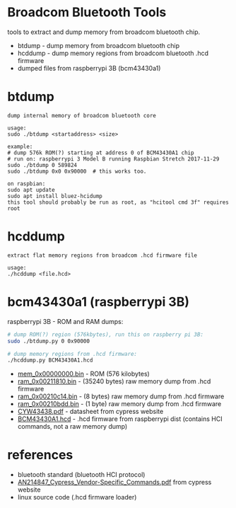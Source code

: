 # Broadcom Bluetooth Tools

tools to extract and dump memory from broadcom bluetooth chip.

* btdump - dump memory from broadcom bluetooth chip
* hcddump - dump memory regions from broadcom bluetooth .hcd firmware
* dumped files from raspberrypi 3B (bcm43430a1)

# btdump
```
dump internal memory of broadcom bluetooth core

usage:
sudo ./btdump <startaddress> <size>

example:
# dump 576k ROM(?) starting at address 0 of BCM43430A1 chip
# run on: raspberrypi 3 Model B running Raspbian Stretch 2017-11-29
sudo ./btdump 0 589824
sudo ./btdump 0x0 0x90000  # this works too.

on raspbian:
sudo apt update
sudo apt install bluez-hcidump
this tool should probably be run as root, as "hcitool cmd 3f" requires root
```

# hcddump
```
extract flat memory regions from broadcom .hcd firmware file

usage:
./hcddump <file.hcd>
```

# bcm43430a1 (raspberrypi 3B)

raspberrypi 3B - ROM and RAM dumps:

```bash
# dump ROM(?) region (576kbytes), run this on raspberry pi 3B:
sudo ./btdump.py 0 0x90000

# dump memory regions from .hcd firmware:
./hcddump.py BCM43430A1.hcd
```

* [mem_0x00000000.bin](bcm43430a1/mem_0x00000000.bin) - ROM (576 kilobytes)
* [ram_0x00211810.bin](bcm43430a1/ram_0x00211810.bin) - (35240 bytes) raw memory dump from .hcd firmware
* [ram_0x00210c14.bin](bcm43430a1/ram_0x00210c14.bin) - (8 bytes) raw memory dump from .hcd firmware
* [ram_0x00210bdd.bin](bcm43430a1/ram_0x00210bdd.bin) - (1 byte) raw memory dump from .hcd firmware
* [CYW43438.pdf](bcm43430a1/CYW43438.pdf) - datasheet from cypress website
* [BCM43430A1.hcd](bcm43430a1/BCM43430A1.hcd) - .hcd firmware from raspberrypi dist (contains HCI commands, not a raw memory dump)

# references

* bluetooth standard (bluetooth HCI protocol)
* [AN214847_Cypress_Vendor-Specific_Commands.pdf](AN214847_Cypress_Vendor-Specific_Commands.pdf) from cypress website
* linux source code (.hcd firmware loader)
